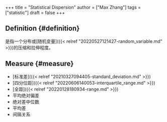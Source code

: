 +++
title = "Statistical Dispersion"
author = ["Max Zhang"]
tags = ["statistic"]
draft = false
+++

## Definition {#definition}

是指一个分布或[随机变量]({{< relref "20220527121427-random_variable.md" >}})的压缩和拉伸程度。


## Measure {#measure}

-   [标准差]({{< relref "20210327094405-standard_deviation.md" >}})
-   [四分位距]({{< relref "20220606140053-interquartile_range.md" >}})
-   [全距]({{< relref "20220128180934-range.md" >}})
-   平均绝对偏差
-   绝对差中位数
-   平均差
-   间隔关系
